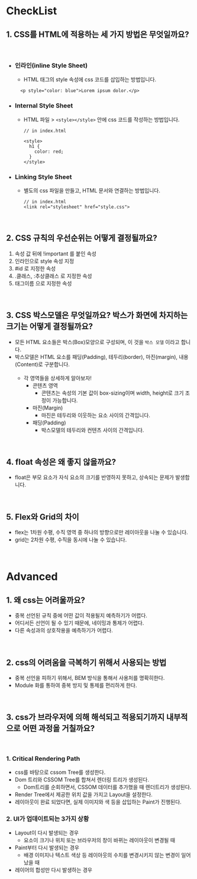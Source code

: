 # CheckList

## 1. CSS를 HTML에 적용하는 세 가지 방법은 무엇일까요?

 <br/>

- ### 인라인(inline Style Sheet)

  - HTML 태그의 style 속성에 css 코드를 삽입하는 방법입니다.
    <br>

  ```
    <p style="color: blue">Lorem ipsum dolor.</p>
  ```

- ### Internal Style Sheet

  - HTML 파일 > `<style></style>` 안에 css 코드를 작성하는 방법입니다.

    ```
    // in index.html

    <style>
      h1 {
        color: red;
      }
    </style>
    ```

- ### Linking Style Sheet
  - 별도의 css 파일을 만들고, HTML 문서와 연결하는 방법입니다.
    ```
    // in index.html
    <link rel="stylesheet" href="style.css">
    ```

<br>

## 2. CSS 규칙의 우선순위는 어떻게 결정될까요?

1. 속성 값 뒤에 !important 를 붙인 속성
2. 인라인으로 style 속성 지정
3. #id 로 지정한 속성
4. .클래스, :추상클래스 로 지정한 속성
5. 태그이름 으로 지정한 속성

<br>

## 3. CSS 박스모델은 무엇일까요? 박스가 화면에 차지하는 크기는 어떻게 결정될까요?

- 모든 HTML 요소들은 박스(Box)모양으로 구성되며, 이 것을 `박스 모델` 이라고 합니다.
- 박스모델은 HTML 요소를 패딩(Padding), 테두리(border), 마진(margin), 내용(Content)로 구분합니다.
  <br><br>
  - 각 영역들을 상세하게 알아보자!
    - 콘텐츠 영역
      - 콘텐츠는 속성의 기본 값이 box-sizing이며 width, height로 크기 조정이 가능합니다.
    - 마진(Margin)
      - 마진은 테두리와 이웃하는 요소 사이의 간격입니다.
    - 패딩(Padding)
      - 박스모델의 테두리와 컨텐츠 사이의 간격입니다.

<br>

## 4. float 속성은 왜 좋지 않을까요?

- float은 부모 요소가 자식 요소의 크기를 반영하지 못하고, 상속되는 문제가 발생합니다.

<br>

## 5. Flex와 Grid의 차이

- flex는 1차원 수평, 수직 영역 중 하나의 방향으로만 레이아웃을 나눌 수 있습니다.
- grid는 2차원 수평, 수직을 동시에 나눌 수 있습니다.
  <br><br><br>

# Advanced

## 1. 왜 css는 어려울까요?

- 중복 선언된 규칙 중에 어떤 값이 적용될지 예측하기가 어렵다.
- 어디서든 선언이 될 수 있기 때문에, 네이밍과 통제가 어렵다.
- 다른 속성과의 상호작용을 예측하기가 어렵다.

<br>

## 2. css의 어려움을 극복하기 위해서 사용되는 방법

- 중복 선언을 피하기 위해서, BEM 방식을 통해서 사용처를 명확히한다.
- Module 화를 통하여 중복 방지 및 통제를 편리하게 한다.

<br>

## 3. css가 브라우저에 의해 해석되고 적용되기까지 내부적으로 어떤 과정을 거칠까요?

<br>

### 1. Critical Rendering Path

- css를 바탕으로 cssom Tree를 생성한다.
- Dom 트리와 CSSOM Tree를 합쳐서 렌더링 트리가 생성된다.
  - Dom트리를 순회하면서, CSSOM 데이터를 추가했을 때 렌더트리가 생성된다.
- Render Tree에서 제공한 위치 값을 가지고 Layout을 설정한다.
- 레이아웃이 완료 되었다면, 실제 이미지와 색 등을 삽입하는 Paint가 진행된다.

### 2. UI가 업데이트되는 3가지 상황

- Layout이 다시 발생되는 경우
  - 요소이 크기나 위치 또는 브라우저의 창이 바뀌는 레이아웃이 변경될 때
- Paint부터 다시 발생되는 경우
  - 배경 이미지나 텍스트 색상 등 레이아웃의 수치를 변경시키지 않는 변경이 일어났을 때
- 레이어의 합성만 다시 발생하는 경우

